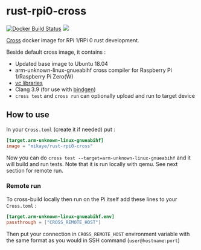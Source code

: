 # rust-rpi0-cross
[![Docker Build Status](https://img.shields.io/docker/cloud/build/mikaye/rust-rpi0-cross.svg)](https://hub.docker.com/r/mikaye/rust-rpi0-cross)
[![](https://images.microbadger.com/badges/image/mikaye/rust-rpi0-cross.svg)](https://microbadger.com/images/mikaye/rust-rpi0-cross "Get your own image badge on microbadger.com")

[Cross](https://github.com/rust-embedded/cross) docker image for RPi 1/RPi 0 rust development.

Beside default cross image, it contains :

- Updated base image to Ubuntu 18.04
- arm-unknown-linux-gnueabihf cross compiler for Raspberry Pi 1/Raspberry Pi Zero(W)
- [vc libraries](https://github.com/raspberrypi/firmware/tree/1.20190215/hardfp/opt/vc)
- Clang 3.9 (for use with [bindgen](https://github.com/rust-lang/rust-bindgen))
- `cross test` and `cross run` can optionally upload and run to target device

## How to use
In your `Cross.toml` (create it if needed) put :
```TOML
[target.arm-unknown-linux-gnueabihf]
image = "mikaye/rust-rpi0-cross"
```

Now you can do `cross test --target=arm-unknown-linux-gnueabihf` and it will build and run tests. Note that it is run locally with qemu. See next section for remote run.

### Remote run
To cross-build locally then run on the Pi itself add these lines to your `Cross.toml` :
```TOML
[target.arm-unknown-linux-gnueabihf.env]
passthrough = ["CROSS_REMOTE_HOST"]
```
Then put your connection in `CROSS_REMOTE_HOST` environment variable with the same format as you would in SSH command (`user@hostname:port`)
